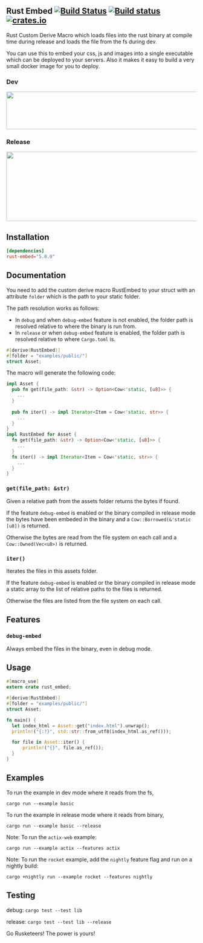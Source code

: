 ## Rust Embed [![Build Status](https://travis-ci.org/pyros2097/rust-embed.svg?branch=master)](https://travis-ci.org/pyros2097/rust-embed) [![Build status](https://ci.appveyor.com/api/projects/status/jnr45fn1l1dop2a8/branch/master?svg=true)](https://ci.appveyor.com/project/pyros2097/rust-embed/branch/master) [![crates.io](http://meritbadge.herokuapp.com/rust-embed)](https://crates.io/crates/rust-embed)
Rust Custom Derive Macro which loads files into the rust binary at compile time during release and loads the file from the fs during dev.

You can use this to embed your css, js and images into a single executable which can be deployed to your servers. Also it makes it easy to build a very small docker image for you to deploy.

### Dev
<img src="https://user-images.githubusercontent.com/1687946/40840773-b1ae1ce6-65c5-11e8-80ac-9e9196701ca2.png" width="700" height="100">

### Release
<img src="https://user-images.githubusercontent.com/1687946/40840774-b1dd709a-65c5-11e8-858d-73a88e25f07a.png" width="700" height="184">

## Installation

```toml
[dependencies]
rust-embed="5.0.0"
```

## Documentation

You need to add the custom derive macro RustEmbed to your struct with an attribute `folder` which is the path to your static folder.

The path resolution works as follows:

- In `debug` and when `debug-embed` feature is not enabled, the folder path is resolved relative to where the binary is run from.
- In `release` or when `debug-embed` feature is enabled, the folder path is resolved relative to where `Cargo.toml` is.

```rust
#[derive(RustEmbed)]
#[folder = "examples/public/"]
struct Asset;
```


The macro will generate the following code:

```rust
impl Asset {  
  pub fn get(file_path: &str) -> Option<Cow<'static, [u8]>> {
    ...    
  }
  
  pub fn iter() -> impl Iterator<Item = Cow<'static, str>> {
    ...
  }
}
impl RustEmbed for Asset {
  fn get(file_path: &str) -> Option<Cow<'static, [u8]>> {
    ...
  }
  fn iter() -> impl Iterator<Item = Cow<'static, str>> {
    ...
  }
}
```

### `get(file_path: &str)`

Given a relative path from the assets folder returns the bytes if found.

If the feature `debug-embed` is enabled or the binary  compiled in release mode the bytes have been embeded in the binary and a `Cow::Borrowed(&'static [u8])` is returned.

Otherwise the bytes are read from the file system on each call and a `Cow::Owned(Vec<u8>)` is returned.


### `iter()`
    
Iterates the files in this assets folder.

If the feature `debug-embed` is enabled or the binary compiled in release mode a static array to the list of relative paths to the files is returned.

Otherwise the files are listed from the file system on each call.

## Features

### `debug-embed`

Always embed the files in the binary, even in debug mode.


## Usage
```rust
#[macro_use]
extern crate rust_embed;

#[derive(RustEmbed)]
#[folder = "examples/public/"]
struct Asset;

fn main() {
  let index_html = Asset::get("index.html").unwrap();
  println!("{:?}", std::str::from_utf8(index_html.as_ref()));

  for file in Asset::iter() {
      println!("{}", file.as_ref());
  }
}
```

## Examples
To run the example in dev mode where it reads from the fs,

`cargo run --example basic`

To run the example in release mode where it reads from binary,

`cargo run --example basic --release`

Note: To run the `actix-web` example:

`cargo run --example actix --features actix`

Note: To run the `rocket` example, add the `nightly` feature flag and run on a nightly build:

`cargo +nightly run --example rocket --features nightly`

## Testing
debug: `cargo test --test lib`

release: `cargo test --test lib --release`

Go Rusketeers!
The power is yours!
